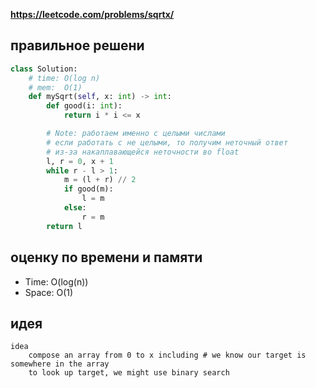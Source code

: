 **https://leetcode.com/problems/sqrtx/**

## правильное решени
```python
class Solution:
    # time: O(log n)
    # mem:  O(1)
    def mySqrt(self, x: int) -> int:
        def good(i: int):
            return i * i <= x

        # Note: работаем именно с целыми числами
        # если работать с не целыми, то получим неточный ответ
        # из-за накаплавающейся неточности во float
        l, r = 0, x + 1
        while r - l > 1:
            m = (l + r) // 2
            if good(m):
                l = m
            else:
                r = m
        return l
```

## оценку по времени и памяти
- Time: O(log(n))
- Space: O(1)

## идея
```text
idea
    compose an array from 0 to x including # we know our target is somewhere in the array
    to look up target, we might use binary search
```